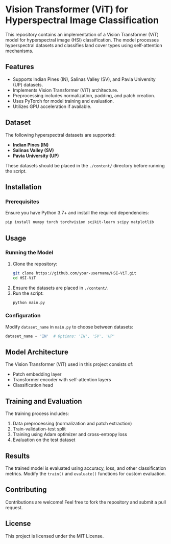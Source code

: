 # Vision Transformer (ViT) for Hyperspectral Image Classification

This repository contains an implementation of a Vision Transformer (ViT) model for hyperspectral image (HSI) classification. The model processes hyperspectral datasets and classifies land cover types using self-attention mechanisms.

## Features
- Supports Indian Pines (IN), Salinas Valley (SV), and Pavia University (UP) datasets.
- Implements Vision Transformer (ViT) architecture.
- Preprocessing includes normalization, padding, and patch creation.
- Uses PyTorch for model training and evaluation.
- Utilizes GPU acceleration if available.

## Dataset
The following hyperspectral datasets are supported:
- **Indian Pines (IN)**
- **Salinas Valley (SV)**
- **Pavia University (UP)**

These datasets should be placed in the `./content/` directory before running the script.

## Installation
### Prerequisites
Ensure you have Python 3.7+ and install the required dependencies:
```bash
pip install numpy torch torchvision scikit-learn scipy matplotlib
```

## Usage
### Running the Model
1. Clone the repository:
   ```bash
   git clone https://github.com/your-username/HSI-ViT.git
   cd HSI-ViT
   ```
2. Ensure the datasets are placed in `./content/`.
3. Run the script:
   ```bash
   python main.py
   ```

### Configuration
Modify `dataset_name` in `main.py` to choose between datasets:
```python
dataset_name = 'IN'  # Options: 'IN', 'SV', 'UP'
```

## Model Architecture
The Vision Transformer (ViT) used in this project consists of:
- Patch embedding layer
- Transformer encoder with self-attention layers
- Classification head

## Training and Evaluation
The training process includes:
1. Data preprocessing (normalization and patch extraction)
2. Train-validation-test split
3. Training using Adam optimizer and cross-entropy loss
4. Evaluation on the test dataset

## Results
The trained model is evaluated using accuracy, loss, and other classification metrics. Modify the `train()` and `evaluate()` functions for custom evaluation.

## Contributing
Contributions are welcome! Feel free to fork the repository and submit a pull request.

## License
This project is licensed under the MIT License.

